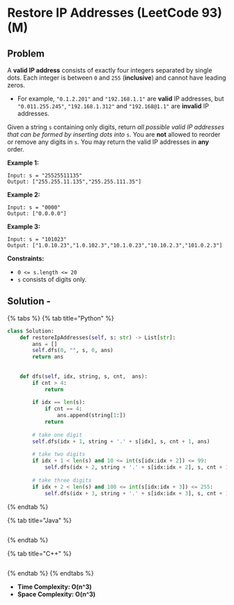 # Restore IP Addresses (LeetCode 93) (M)

## Problem

A **valid IP address** consists of exactly four integers separated by single dots. Each integer is between `0` and `255` (**inclusive**) and cannot have leading zeros.

* For example, `"0.1.2.201"` and `"192.168.1.1"` are **valid** IP addresses, but `"0.011.255.245"`, `"192.168.1.312"` and `"192.168@1.1"` are **invalid** IP addresses.

Given a string `s` containing only digits, return _all possible valid IP addresses that can be formed by inserting dots into_ `s`. You are **not** allowed to reorder or remove any digits in `s`. You may return the valid IP addresses in **any** order.

&#x20;

**Example 1:**

```
Input: s = "25525511135"
Output: ["255.255.11.135","255.255.111.35"]
```

**Example 2:**

```
Input: s = "0000"
Output: ["0.0.0.0"]
```

**Example 3:**

```
Input: s = "101023"
Output: ["1.0.10.23","1.0.102.3","10.1.0.23","10.10.2.3","101.0.2.3"]
```

&#x20;

**Constraints:**

* `0 <= s.length <= 20`
* `s` consists of digits only.

## Solution - &#x20;

{% tabs %}
{% tab title="Python" %}
```python
class Solution:
    def restoreIpAddresses(self, s: str) -> List[str]:
        ans = []
        self.dfs(0, "", s, 0, ans)
        return ans
    
    
    def dfs(self, idx, string, s, cnt,  ans):
        if cnt > 4:
            return 
        
        if idx == len(s):
            if cnt == 4:
                ans.append(string[1:])
            return 
            
        # take one digit
        self.dfs(idx + 1, string + '.' + s[idx], s, cnt + 1, ans)
        
        # take two digits
        if idx + 1 < len(s) and 10 <= int(s[idx:idx + 2]) <= 99:
            self.dfs(idx + 2, string + '.' + s[idx:idx + 2], s, cnt + 1, ans)
        
        # take three digits
        if idx + 2 < len(s) and 100 <= int(s[idx:idx + 3]) <= 255:
            self.dfs(idx + 3, string + '.' + s[idx:idx + 3], s, cnt + 1, ans)
```
{% endtab %}

{% tab title="Java" %}
```java
```
{% endtab %}

{% tab title="C++" %}
```cpp
```
{% endtab %}
{% endtabs %}

* **Time Complexity: O(n^3)**
* **Space Complexity: O(n^3)**

